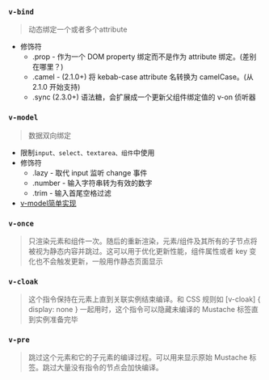 ### `v-bind`

> 动态绑定一个或者多个attribute
- 修饰符
    + .prop - 作为一个 DOM property 绑定而不是作为 attribute 绑定。(差别在哪里？)
    + .camel - (2.1.0+) 将 kebab-case attribute 名转换为 camelCase。(从 2.1.0 开始支持)
    + .sync (2.3.0+) 语法糖，会扩展成一个更新父组件绑定值的 v-on 侦听器


### `v-model`

> 数据双向绑定

- 限制`input、select、textarea、组件`中使用
- 修饰符
  - .lazy - 取代 input 监听 change 事件
  - .number - 输入字符串转为有效的数字
  - .trim - 输入首尾空格过滤
- [v-model简单实现](./vModelDemo.html)

### `v-once`

> 只渲染元素和组件一次。随后的重新渲染，元素/组件及其所有的子节点将被视为静态内容并跳过。这可以用于优化更新性能，组件属性或者 key 变化也不会触发更新，一般用作静态页面显示

### `v-cloak`

> 这个指令保持在元素上直到关联实例结束编译。和 CSS 规则如 [v-cloak] { display: none } 一起用时，这个指令可以隐藏未编译的 Mustache 标签直到实例准备完毕

### `v-pre`

> 跳过这个元素和它的子元素的编译过程。可以用来显示原始 Mustache 标签。跳过大量没有指令的节点会加快编译。

